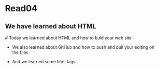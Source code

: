 


# Read04
## We have learned about HTML

*#* Today we learned about HTML and how to buld your web site

* We also learned about GitHub and how to push and pull your editing on the files

* And we learned some html tags